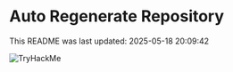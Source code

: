 # Auto Regenerate Repository

This README was last updated: 2025-05-18 20:09:42

 ![TryHackMe](https://tryhackme.com/badge/533634)